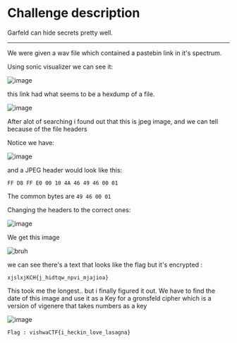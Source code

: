 # Challenge description

Garfeld can hide secrets pretty well.

-----------------------------------------------------------

We were given a wav file which contained a pastebin link in it's spectrum. 

Using sonic visualizer we can see it:

![image](https://user-images.githubusercontent.com/58823465/159286736-8f76caa4-ac33-46f0-b63a-89bbd35fba44.png)

this link had what seems to be a hexdump of a file.

![image](https://user-images.githubusercontent.com/58823465/159286765-adfb9f18-19c0-4d6c-9927-70ad9ea30ecb.png)



After alot of searching i found out that this is jpeg image, and we can tell because of the file headers

Notice we have:

![image](https://user-images.githubusercontent.com/58823465/159286831-4f4c6772-76f4-4395-808b-0b2920272df0.png)

and a JPEG header would look like this:

``` FF D8 FF E0 00 10 4A 46 49 46 00 01 ``` 

The common bytes are ``49 46 00 01``

Changing the headers to the correct ones:

![image](https://user-images.githubusercontent.com/58823465/159286948-3a4aa766-b522-47ad-ae92-eb95117c554d.png)


We get this image

![bruh](https://user-images.githubusercontent.com/58823465/159286972-e0821f7d-cf03-44f3-bfc5-6882dccaea09.jpeg)


we can see there's a text that looks like the flag but it's encrypted :

```xjslxjKCH{j_hidtqw_npvi_mjajioa}```

This took me the longest.. but i finally figured it out. We have to find the date of this image and use it as a Key for a gronsfeld cipher which is a version of vigenere that takes numbers as a key


![image](https://user-images.githubusercontent.com/58823465/159287042-455a4b92-8960-4d49-8cbf-76f268937ada.png)


``` Flag : vishwaCTF{i_heckin_love_lasagna} ```
